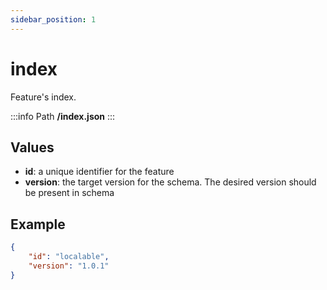 ```yaml
---
sidebar_position: 1
---
```


# index
Feature's index.

:::info Path
**/index.json**
:::

## Values
- **id**: a unique identifier for the feature
- **version**: the target version for the schema. The desired version should be present in schema

## Example

```json
{
    "id": "localable",    
    "version": "1.0.1"
}
``` 
